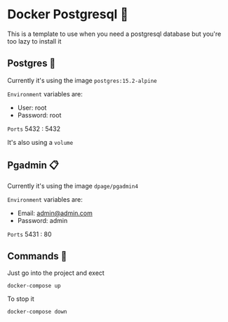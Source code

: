 # Docker Postgresql 🐳
This is a template to use when you need a postgresql database but you're too lazy to install it 

## Postgres 🐘
Currently it's using the image `postgres:15.2-alpine`

`Environment` variables are:
- User: root
- Password: root

`Ports` 5432 : 5432

It's also using a `volume`

## Pgadmin 📋

Currently it's using the image `dpage/pgadmin4`

`Environment` variables are:
- Email: admin@admin.com   
- Password: admin

`Ports` 5431 : 80

## Commands 🚀

Just go into the project and exect

```
docker-compose up
```

To stop it

```
docker-compose down
```